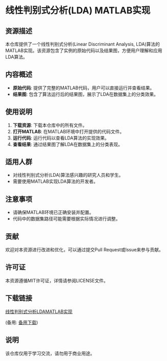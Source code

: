 # 线性判别式分析(LDA) MATLAB实现

## 资源描述

本仓库提供了一个线性判别式分析(Linear Discriminant Analysis, LDA)算法的MATLAB实现。该资源包含了实例的原始代码以及结果图，方便用户理解和应用LDA算法。

## 内容概述

- **原始代码**: 提供了完整的MATLAB代码，用户可以直接运行并查看结果。
- **结果图**: 包含了算法运行后的结果图，展示了LDA在数据集上的分类效果。

## 使用说明

1. **下载资源**: 下载本仓库中的所有文件。
2. **打开MATLAB**: 在MATLAB环境中打开提供的代码文件。
3. **运行代码**: 运行代码以查看LDA算法的实现效果。
4. **查看结果**: 通过结果图了解LDA在数据集上的分类表现。

## 适用人群

- 对线性判别式分析(LDA)算法感兴趣的研究人员和学生。
- 需要使用MATLAB实现LDA算法的开发者。

## 注意事项

- 请确保MATLAB环境已正确安装并配置。
- 代码中的数据集路径可能需要根据实际情况进行调整。

## 贡献

欢迎对本资源进行改进和优化，可以通过提交Pull Request或Issue来参与贡献。

## 许可证

本资源遵循MIT许可证，详情请参阅LICENSE文件。

## 下载链接
[线性判别式分析LDAMATLAB实现](https://pan.quark.cn/s/e8d6d0b16b7a) 

(备用: [备用下载](https://pan.baidu.com/s/14Tkm7_vl1776ZPnEQw_TKw?pwd=1234))

## 说明

该仓库仅用于学习交流，请勿用于商业用途。
